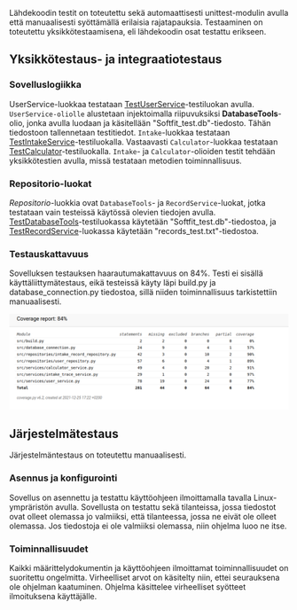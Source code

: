 Lähdekoodin testit on toteutettu sekä automaattisesti unittest-modulin avulla että manuaalisesti syöttämällä erilaisia rajatapauksia.
Testaaminen on toteutettu yksikkötestaamisena, eli lähdekoodin osat testattu erikseen.

## Yksikkötestaus- ja integraatiotestaus

### Sovelluslogiikka

UserService-luokkaa testataan [TestUserService](https://github.com/Neroniuoso/ot-harjoitustyo/blob/master/src/tests/user_service_test.py)-testiluokan avulla. `UserService-oliolle` alustetaan injektoimalla riipuvuksiksi **DatabaseTools**-olio, jonka avulla luodaan ja käsitellään "Softfit_test.db"-tiedosto. Tähän tiedostoon tallennetaan testitiedot.
`Intake`-luokkaa testataan [TestIntakeService](https://github.com/Neroniuoso/ot-harjoitustyo/blob/master/src/tests/intake_trace_service_test.py)-testiluokalla. Vastaavasti `Calculator`-luokkaa testataan [TestCalculator](https://github.com/Neroniuoso/ot-harjoitustyo/blob/master/src/tests/calculator_service_test.py)-testiluokalla.
`Intake`- ja `Calculator`-olioiden testit tehdään yksikkötestien avulla, missä testataan metodien toiminnallisuus.

### Repositorio-luokat

_Repositorio_-luokkia ovat `DatabaseTools`- ja `RecordService`-luokat, jotka testataan vain testeissä käytössä olevien tiedojen avulla.
[TestDatabaseTools](https://github.com/Neroniuoso/ot-harjoitustyo/blob/master/src/tests/user_repository_test.py)-testiluokassa käytetään "Softfit_test.db"-tiedostoa, ja [TestRecordService](https://github.com/Neroniuoso/ot-harjoitustyo/blob/master/src/tests/intake_record_repository_test.py#L10)-luokassa käytetään "records_test.txt"-tiedostoa.

### Testauskattavuus

Sovelluksen testauksen haarautumakattavuus on 84%. Testi ei sisällä käyttäliittymätestaus, eikä testeissä käyty läpi build.py ja database_connection.py tiedostoa, sillä niiden toiminnallisuus tarkistettiin manuaalisesti.

<img src="https://github.com/Neroniuoso/ot-harjoitustyo/blob/master/dokumentaatio/kuvat/coverage.png" width=760>

## Järjestelmätestaus

Järjestelmäntestaus on toteutettu manuaalisesti.

### Asennus ja konfigurointi

Sovellus on asennettu ja testattu käyttöohjeen ilmoittamalla tavalla Linux-ympräristön avulla.
Sovellusta on testattu sekä tilanteissa, jossa tiedostot ovat olleet olemassa jo valmiiksi, että tilanteessa, jossa ne eivät ole olleet olemassa. Jos tiedostoja ei ole valmiiksi olemassa, niin ohjelma luoo ne itse.

### Toiminnallisuudet

Kaikki määrittelydokumentin ja käyttöohjeen ilmoittamat toiminnallisuudet on suoritettu ongelmitta. Virheelliset arvot on käsitelty niin, ettei seurauksena ole ohjelman kaatuminen. Ohjelma käsittelee virheelliset syötteet ilmoituksena käyttäjälle.
